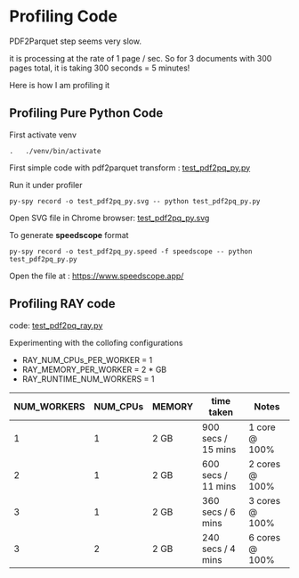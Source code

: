 # Profiling Code

PDF2Parquet step seems very slow.

it is processing at the rate of 1 page / sec.  So for 3 documents with 300 pages total, it is taking 300 seconds = 5 minutes!

Here is how I am profiling it

## Profiling Pure Python Code

First activate venv

`.   ./venv/bin/activate`

First simple code with pdf2parquet transform : [test_pdf2pq_py.py](test_pdf2pq_py.py)

Run it under profiler

`py-spy record -o test_pdf2pq_py.svg -- python test_pdf2pq_py.py`

Open SVG file in Chrome browser:   [test_pdf2pq_py.svg](test_pdf2pq_py.svg)

To generate **speedscope** format

`py-spy record -o test_pdf2pq_py.speed -f speedscope -- python test_pdf2pq_py.py`

Open the file at : https://www.speedscope.app/

## Profiling RAY code

code: [test_pdf2pq_ray.py](test_pdf2pq_ray.py)

Experimenting with the collofing configurations

- RAY_NUM_CPUs_PER_WORKER = 1
- RAY_MEMORY_PER_WORKER = 2 * GB
- RAY_RUNTIME_NUM_WORKERS = 1

| NUM_WORKERS | NUM_CPUs | MEMORY | time taken         | Notes          |
|-------------|----------|--------|--------------------|----------------|
| 1           | 1        | 2 GB   | 900 secs / 15 mins | 1 core @ 100%  |
| 2           | 1        | 2 GB   | 600 secs / 11 mins | 2 cores @ 100% |
| 3           | 1        | 2 GB   | 360 secs / 6 mins  | 3 cores @ 100% |
| 3           | 2        | 2 GB   | 240 secs / 4 mins  | 6 cores @ 100% |